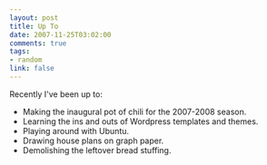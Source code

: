```yaml
--- 
layout: post
title: Up To
date: 2007-11-25T03:02:00
comments: true
tags:
- random
link: false
---
```

Recently I've been up to:
<ul>
<li class="il">Making the inaugural pot of chili for the 2007-2008 season.</li>
<li class="il">Learning the ins and outs of Wordpress templates and themes.</li>
<li class="il">Playing around with Ubuntu.</li>
<li class="il">Drawing house plans on graph paper.</li>
<li class="il">Demolishing the leftover bread stuffing.</li>
</ul>
